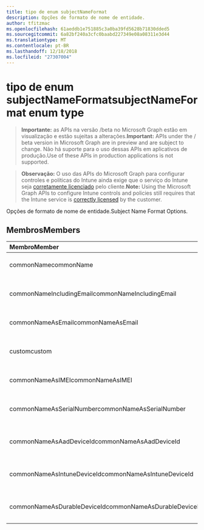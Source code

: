 ```yaml
---
title: tipo de enum subjectNameFormat
description: Opções de formato de nome de entidade.
author: tfitzmac
ms.openlocfilehash: 61aeddb1e751885c3a0ba39fd5628b71830dded5
ms.sourcegitcommit: 6a82bf240a3cfc0baabd227349e08a08311e3d44
ms.translationtype: MT
ms.contentlocale: pt-BR
ms.lasthandoff: 12/18/2018
ms.locfileid: "27307004"
---
```

# <a name="subjectnameformat-enum-type"></a><span data-ttu-id="016f9-103">tipo de enum subjectNameFormat</span><span class="sxs-lookup"><span data-stu-id="016f9-103">subjectNameFormat enum type</span></span>

> <span data-ttu-id="016f9-104">**Importante:** as APIs na versão /beta no Microsoft Graph estão em visualização e estão sujeitas a alterações.</span><span class="sxs-lookup"><span data-stu-id="016f9-104">**Important:** APIs under the / beta version in Microsoft Graph are in preview and are subject to change.</span></span> <span data-ttu-id="016f9-105">Não há suporte para o uso dessas APIs em aplicativos de produção.</span><span class="sxs-lookup"><span data-stu-id="016f9-105">Use of these APIs in production applications is not supported.</span></span>

> <span data-ttu-id="016f9-106">**Observação:** O uso das APIs do Microsoft Graph para configurar controles e políticas do Intune ainda exige que o serviço do Intune seja [corretamente licenciado](https://go.microsoft.com/fwlink/?linkid=839381) pelo cliente.</span><span class="sxs-lookup"><span data-stu-id="016f9-106">**Note:** Using the Microsoft Graph APIs to configure Intune controls and policies still requires that the Intune service is [correctly licensed](https://go.microsoft.com/fwlink/?linkid=839381) by the customer.</span></span>

<span data-ttu-id="016f9-107">Opções de formato de nome de entidade.</span><span class="sxs-lookup"><span data-stu-id="016f9-107">Subject Name Format Options.</span></span>
## <a name="members"></a><span data-ttu-id="016f9-108">Membros</span><span class="sxs-lookup"><span data-stu-id="016f9-108">Members</span></span>
|<span data-ttu-id="016f9-109">Membro</span><span class="sxs-lookup"><span data-stu-id="016f9-109">Member</span></span>|<span data-ttu-id="016f9-110">Valor</span><span class="sxs-lookup"><span data-stu-id="016f9-110">Value</span></span>|<span data-ttu-id="016f9-111">Descrição</span><span class="sxs-lookup"><span data-stu-id="016f9-111">Description</span></span>|
|:---|:---|:---|
|<span data-ttu-id="016f9-112">commonName</span><span class="sxs-lookup"><span data-stu-id="016f9-112">commonName</span></span>|<span data-ttu-id="016f9-113">0</span><span class="sxs-lookup"><span data-stu-id="016f9-113">0</span></span>|<span data-ttu-id="016f9-114">Nome comum.</span><span class="sxs-lookup"><span data-stu-id="016f9-114">Common name.</span></span>|
|<span data-ttu-id="016f9-115">commonNameIncludingEmail</span><span class="sxs-lookup"><span data-stu-id="016f9-115">commonNameIncludingEmail</span></span>|<span data-ttu-id="016f9-116">1</span><span class="sxs-lookup"><span data-stu-id="016f9-116">1</span></span>|<span data-ttu-id="016f9-117">Nome comum, incluindo Email.</span><span class="sxs-lookup"><span data-stu-id="016f9-117">Common Name Including Email.</span></span>|
|<span data-ttu-id="016f9-118">commonNameAsEmail</span><span class="sxs-lookup"><span data-stu-id="016f9-118">commonNameAsEmail</span></span>|<span data-ttu-id="016f9-119">2</span><span class="sxs-lookup"><span data-stu-id="016f9-119">2</span></span>|<span data-ttu-id="016f9-120">Nome comum como Email.</span><span class="sxs-lookup"><span data-stu-id="016f9-120">Common Name As Email.</span></span>|
|<span data-ttu-id="016f9-121">custom</span><span class="sxs-lookup"><span data-stu-id="016f9-121">custom</span></span>|<span data-ttu-id="016f9-122">3</span><span class="sxs-lookup"><span data-stu-id="016f9-122">3</span></span>|<span data-ttu-id="016f9-123">Formato de nome de entidade personalizada.</span><span class="sxs-lookup"><span data-stu-id="016f9-123">Custom subject name format.</span></span>|
|<span data-ttu-id="016f9-124">commonNameAsIMEI</span><span class="sxs-lookup"><span data-stu-id="016f9-124">commonNameAsIMEI</span></span>|<span data-ttu-id="016f9-125">5</span><span class="sxs-lookup"><span data-stu-id="016f9-125">5</span></span>|<span data-ttu-id="016f9-126">Nome comum como IMEI.</span><span class="sxs-lookup"><span data-stu-id="016f9-126">Common Name As IMEI.</span></span>|
|<span data-ttu-id="016f9-127">commonNameAsSerialNumber</span><span class="sxs-lookup"><span data-stu-id="016f9-127">commonNameAsSerialNumber</span></span>|<span data-ttu-id="016f9-128">6</span><span class="sxs-lookup"><span data-stu-id="016f9-128">6</span></span>|<span data-ttu-id="016f9-129">Nome comum como número de série.</span><span class="sxs-lookup"><span data-stu-id="016f9-129">Common Name As Serial Number.</span></span>|
|<span data-ttu-id="016f9-130">commonNameAsAadDeviceId</span><span class="sxs-lookup"><span data-stu-id="016f9-130">commonNameAsAadDeviceId</span></span>|<span data-ttu-id="016f9-131">7</span><span class="sxs-lookup"><span data-stu-id="016f9-131">7</span></span>|<span data-ttu-id="016f9-132">Nome comum como número de série.</span><span class="sxs-lookup"><span data-stu-id="016f9-132">Common Name As Serial Number.</span></span>|
|<span data-ttu-id="016f9-133">commonNameAsIntuneDeviceId</span><span class="sxs-lookup"><span data-stu-id="016f9-133">commonNameAsIntuneDeviceId</span></span>|<span data-ttu-id="016f9-134">8</span><span class="sxs-lookup"><span data-stu-id="016f9-134">8</span></span>|<span data-ttu-id="016f9-135">Nome comum como número de série.</span><span class="sxs-lookup"><span data-stu-id="016f9-135">Common Name As Serial Number.</span></span>|
|<span data-ttu-id="016f9-136">commonNameAsDurableDeviceId</span><span class="sxs-lookup"><span data-stu-id="016f9-136">commonNameAsDurableDeviceId</span></span>|<span data-ttu-id="016f9-137">9</span><span class="sxs-lookup"><span data-stu-id="016f9-137">9</span></span>|<span data-ttu-id="016f9-138">Nome comum como número de série.</span><span class="sxs-lookup"><span data-stu-id="016f9-138">Common Name As Serial Number.</span></span>|





